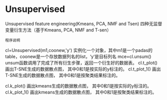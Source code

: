 # Unsupervised
Unsupervised feature engineering(Kmeans, PCA, NMF and Tsen)
四种无监督变量衍生方法（基于Kmeans, PCA, NMF and T-sen）
 
	程序说明
cl=Unsupervised(m1,coonew,'y')
实例化一个对象，其中m1是一个padas的table，coonew是一个存放数据列名的list，‘y‘是目标列名
mce=cl.unsum()
unsum函数调用了完成了所有衍生步骤，返回一个衍生好的数据表。
cl.t_plot()
画出T-SNE生成的数据散点图，	其中0和1是按实际的y标注的。
cl.t_plot_1()
画出T-SNE生成的数据散点图，	其中0和1是按聚类结果标注的。

cl.k_plot()
画出kmeans生成的数据散点图，	其中0和1是按实际的y标注的。
cl.k_plot_1()
画出kmeans生成的数据散点图，	其中0和1是按聚类结果标注的。
